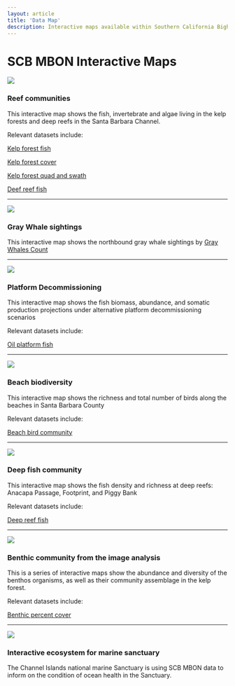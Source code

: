 ```yaml
---
layout: article
title: 'Data Map'
description: Interactive maps available within Southern California Bight.
---
```


<div class="row">
    <div class="col-md-7">
        <h1 class="page-header">SCB MBON Interactive Maps</h1>
    </div>
</div>

<div class="row">
    <div class="col-md-5">
        <div class="embed-responsive embed-responsive-16by9">
             <a href="reef_map/" target="_blank">
                <img class="img-thumbnnail img-responsive img-center" src="{{site.url}}/img/maps/newmap.png" >
            </a>
        </div>
    </div>
        <div class="col-md-7">
        <h3>Reef communities</h3>
        <p>This interactive map shows the fish, invertebrate and algae living in the kelp forests and deep reefs in the Santa Barbara Channel. </p>
        <p>Relevant datasets include: </p>
        <p><a href="https://portal.edirepository.org/nis/mapbrowse?scope=edi&identifier=5&revision=newest" target="_blank"> Kelp forest fish</a></p>
        <p><a href="https://portal.edirepository.org/nis/mapbrowse?scope=edi&identifier=3&revision=newest" target="_blank"> Kelp forest cover</a></p>
        <p><a href="https://portal.edirepository.org/nis/mapbrowse?scope=edi&identifier=6&revision=newest" target="_blank"> Kelp forest quad and swath</a></p>
        <p><a href="https://portal.edirepository.org/nis/mapbrowse?scope=edi&identifier=110&revision=newest" target="_blank"> Deef reef fish</a></p>
    </div>
</div>

<hr>

<div class="row">
    <div class="col-md-5">
        <div class="embed-responsive embed-responsive-16by9">
            <a href="marine_mammals/" target="_blank">
                 <img class="img-thumbnail img-responsive img-center" src="{{site.url}}/img/maps/graywhale.jpg">
            </a>
    </div>
</div>
    <div class="col-md-7">
        <h3>Gray Whale sightings</h3>
        <p>This interactive map shows the northbound gray whale sightings by <a href="http://www.graywhalescount.org/GWC/The_Count/The_Count.html"> Gray Whales Count</a></p>
    </div>
</div>

<hr>

<div class="row">
    <div class="col-md-5">
        <div class="embed-responsive embed-responsive-16by9">
            <a href="oil_platforms/" target="_blank">
                 <img class="img-thumbnail img-responsive img-center" src="{{site.url}}/img/maps/platform_decommission.jpg">
            </a>
    </div>
</div>
    <div class="col-md-7">
        <h3>Platform Decommissioning</h3>
        <p>This interactive map shows the fish biomass, abundance, and somatic production projections under alternative platform decommissioning scenarios </p>
        <p>Relevant datasets include: </p>
        <p><a href="https://portal.edirepository.org/nis/mapbrowse?scope=edi&identifier=111&revision=newest" target="_blank"> Oil platform fish</a></p>
    </div>
</div>

<hr>

<div class="row">
    <div class="col-md-5">
        <div class="embed-responsive embed-responsive-16by9">
            <a href="Beach_bird/" target="_blank">
                 <img class="img-thumbnail img-responsive img-center" src="{{site.url}}/img/maps/beach_bird.jpg">
            </a>
    </div>
</div>

<div class="col-md-7">
        <h3>Beach biodiversity</h3>
        <p>This interactive map shows the richness and total number of birds along the beaches in Santa Barbara County </p>
        <p>Relevant datasets include: </p>
        <p><a href="https://portal.edirepository.org/nis/mapbrowse?scope=knb-lter-sbc&identifier=51" target="_blank"> Beach bird community</a></p>
    </div>
</div>


<hr>

<div class="row">
    <div class="col-md-5">
        <div class="embed-responsive embed-responsive-16by9">
            <a href="deep_reef_fish/" target="_blank">
                 <img class="img-thumbnail img-responsive img-center" src="{{site.url}}/img/maps/deep_reef_fish.jpg">
            </a>
    </div>

</div>
    <div class="col-md-7">
        <h3>Deep fish community</h3>
        <p>This interactive map shows the fish density and richness at deep reefs: Anacapa Passage, Footprint, and Piggy Bank </p>
        <p>Relevant datasets include: </p>
        <p><a href="https://portal.edirepository.org/nis/mapbrowse?scope=edi&identifier=110" target="_blank"> Deep reef fish</a></p>
    </div>
</div>
 
 <hr>
 
 <div class="row">
    <div class="col-md-5">
        <div class="embed-responsive embed-responsive-16by9">
            <a href="Imagery_BisQue/" target="_blank">
                 <img class="img-thumbnail img-responsive img-center" src="{{site.url}}/img/maps/benthic_imagery.jpg">
            </a>
        </div>
    </div>
    <div class="col-md-7">
        <h3>Benthic community from the image analysis</h3>
        <p>This is a series of interactive maps show the abundance and diversity of the benthos organisms, as well as their community assemblage in the kelp forest.</p>
        <p>Relevant datasets include: </p>
        <p><a href="https://portal.edirepository.org/nis/mapbrowse?scope=edi&identifier=484" target="_blank">Benthic percent cover</a></p>
    </div>
</div>

 <hr>

 
 <div class="row">
    <div class="col-md-5">
        <div class="embed-responsive embed-responsive-16by9">
            <a href="cinms/" target="_blank">
                 <img class="img-thumbnail img-responsive img-center" src="{{site.url}}/img/maps/cinms.png">
            </a>
        </div>
    </div>
    <div class="col-md-7">
        <h3>Interactive ecosystem for marine sanctuary</h3>
        <p>The Channel Islands national marine Sanctuary is using SCB MBON data to inform on the condition of ocean health in the Sanctuary.</p>
    </div>
</div>


<!--
   
    <h3 id="ASL">Biological surveys from deep and shallow reefs </h3>
<table>
    <tr>
    <td width="25%"> 
    <img class="img-thumbnnail img-responsive img-center" src="{{site.url}}/img/maps/newmap.png" alt="map">
    </td>
    <td>
<table class="dataset_descr"><tr><td class="ds_title">Santa Barbara Channel fish surveys at deep reefs: Footprint, Piggy Bank, Anacapa Passage</td>
            <td>
		<a href="https://portal.edirepository.org/nis/mapbrowse?scope=edi&identifier=110&revision=newest">dataset in repository</a></td></tr></table>
	<table class="dataset_descr"><tr><td class="ds_title">Santa Barbara Channel fish and invertebrate surveys at oil and gas platforms</td>
            <td>
		<a href="https://portal.edirepository.org/nis/mapbrowse?scope=edi&identifier=111&revision=newest">dataset in repository</a></td></tr></table>
	<table class="dataset_descr"><tr><td class="ds_title">Santa Barbara Channel fish surveys at shallow regions of oil and gas platforms (SCUBA)</td>
            <td>
		<a href="https://portal.edirepository.org/nis/mapbrowse?scope=edi&identifier=113&revision=newest">dataset in repository</a></td></tr></table>
	<table class="dataset_descr"><tr><td class="ds_title">Santa Barbara Channel fish surveys at shallow outcrops nearby the oil/gas platforms and served as a comparison of the organisms on the platforms</td>
            <td>
		<a href="https://portal.edirepository.org/nis/mapbrowse?scope=edi&identifier=112&revision=newest">dataset in repository</a></td></tr></table>
    </td>
   </tr>
</table>

    <h3 id="ASL">Gray whale sighting</h3>
<table>
    <tr>
    <td width="25%"><img class="img-thumbnail img-responsive img-center" src="{{site.url}}/img/data/datastages.png"></td>
    <td>
    <table class="dataset_descr"><tr><td class="ds_title">CALCOFI fish larvae at 66 standard stations, 1966 - ongoing</td>
            <td>
		<a href="https://portal.edirepository.org/nis/mapbrowse?scope=edi&identifier=109&revision=newest">dataset in repository</a></td></tr></table>
    </td>
   </tr>
</table>   

    <h3 id="ASL">Biological surveys from deep reefs and oil/gas platforms</h3>
<table>
    <tr>
    <td width="25%"><img class="img-thumbnail img-responsive img-center" src="{{site.url}}/img/All/Fish.jpg"></td>
    <td>
    <table class="dataset_descr">
     <h4>Biological surveys from deep reefs and oil/gas platforms</h4>
        <tr>
        <td class="ds_title">Santa Barbara Channel Marine BON: genomics study on 16S primer comparison</td>
    <td>
		<a href="https://portal.edirepository.org/nis/mapbrowse?scope=edi&identifier=114&revision=newest">dataset in repository</a></td></tr></table>
    </td>
   </tr>
</table>  
 end of group -->